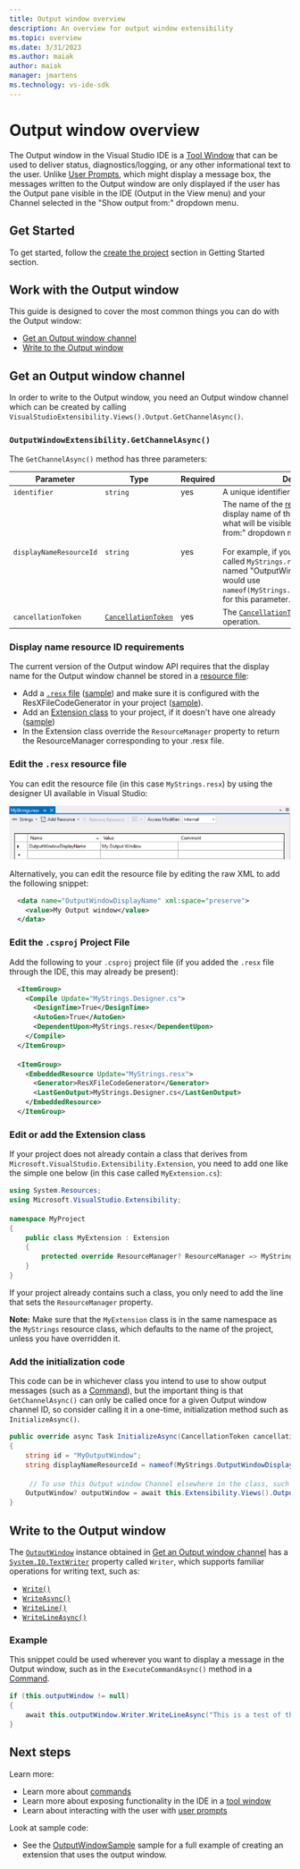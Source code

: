 ```yaml
---
title: Output window overview
description: An overview for output window extensibility
ms.topic: overview
ms.date: 3/31/2023
ms.author: maiak
author: maiak
manager: jmartens
ms.technology: vs-ide-sdk
---
```


# Output window overview

The Output window in the Visual Studio IDE is a [Tool Window](./../toolWindow/toolWindow.md) that can be used to deliver status, diagnostics/logging, or any other informational text to the user. Unlike [User Prompts](./../userPrompt/userPrompts.md), which might display a message box, the messages written to the Output window are only displayed if the user has the Output pane visible in the IDE (Output in the View menu) and your Channel selected in the "Show output from:" dropdown menu.

## Get Started

To get started, follow the [create the project](./../../get-started/create-your-first-extension.md) section in Getting Started section.

## Work with the Output window

This guide is designed to cover the most common things you can do with the Output window:

- [Get an Output window channel](#get-an-output-window-channel)
- [Write to the Output window](#write-to-the-output-window)

## Get an Output window channel

In order to write to the Output window, you need an Output window channel which can be created by calling `VisualStudioExtensibility.Views().Output.GetChannelAsync()`.

### `OutputWindowExtensibility.GetChannelAsync()`

The `GetChannelAsync()` method has three parameters:

| Parameter | Type | Required | Description |
| --------- |----- | -------- | ----------- |
| `identifier` | `string` | yes | A unique identifier for the channel. |
| `displayNameResourceId` | `string` | yes | The name of the [resource](/dotnet/core/extensions/resources) that contains the display name of the output window. This is what will be visible in the "Show output from:" dropdown menu in the Output pane.<br /><br />For example, if you had a [`.resx`](/dotnet/core/extensions/resources) resource file called `MyStrings.resx` with a resource named "OutputWindowDisplayName", you would use `nameof(MyStrings.OutputWindowDisplayName)` for this parameter. |
| `cancellationToken` | [`CancellationToken`](/dotnet/api/system.threading.cancellationtoken) | yes | The [`CancellationToken`](/dotnet/api/system.threading.cancellationtoken) for the async operation. |

### Display name resource ID requirements

The current version of the Output window API requires that the display name for the Output window channel be stored in a [resource file](/dotnet/core/extensions/resources):

- Add a [`.resx` file](/dotnet/core/extensions/resources) ([sample](https://github.com/Microsoft/VSExtensibility/tree/main/New_Extensibility_Model/Samples/OutputWindowSample/Strings.resx)) and make sure it is configured with the ResXFileCodeGenerator in your project ([sample](https://github.com/Microsoft/VSExtensibility/tree/main/New_Extensibility_Model/Samples/OutputWindowSample/OutputWindowSample.csproj)).
- Add an [Extension class](../../inside-the-sdk/extension-anatomy.md#extension-instance) to your project, if it doesn't have one already ([sample](https://github.com/Microsoft/VSExtensibility/tree/main/New_Extensibility_Model/Samples/OutputWindowSample/OutputWindowSampleExtension.cs))
- In the Extension class override the `ResourceManager` property to return the ResourceManager corresponding to your .resx file.

### Edit the `.resx` resource file

You can edit the resource file (in this case `MyStrings.resx`) by using the designer UI available in Visual Studio:

![resx Designer](resxDesigner.png "The .resx designer UI available in Visual Studio being used to set the display name for the Output window Channel.")

Alternatively, you can edit the resource file by editing the raw XML to add the following snippet:

```xml
  <data name="OutputWindowDisplayName" xml:space="preserve">
    <value>My Output window</value>
  </data>
```

### Edit the `.csproj` Project File

Add the following to your `.csproj` project file (if you added the `.resx` file through the IDE, this may already be present):

```xml
  <ItemGroup>
    <Compile Update="MyStrings.Designer.cs">
      <DesignTime>True</DesignTime>
      <AutoGen>True</AutoGen>
      <DependentUpon>MyStrings.resx</DependentUpon>
    </Compile>
  </ItemGroup>
  
  <ItemGroup>
    <EmbeddedResource Update="MyStrings.resx">
      <Generator>ResXFileCodeGenerator</Generator>
      <LastGenOutput>MyStrings.Designer.cs</LastGenOutput>
    </EmbeddedResource>
  </ItemGroup>
```

### Edit or add the Extension class

If your project does not already contain a class that derives from `Microsoft.VisualStudio.Extensibility.Extension`, you need to add one like the simple one below (in this case called `MyExtension.cs`):

```csharp
using System.Resources;
using Microsoft.VisualStudio.Extensibility;

namespace MyProject
{
    public class MyExtension : Extension
    {
        protected override ResourceManager? ResourceManager => MyStrings.ResourceManager;
    }
}
```

If your project already contains such a class, you only need to add the line that sets the `ResourceManager` property.

**Note:** Make sure that the `MyExtension` class is in the same namespace as the `MyStrings` resource class, which defaults to the name of the project, unless you have overridden it.

### Add the initialization code

This code can be in whichever class you intend to use to show output messages (such as a [Command](./../command/command.md)), but the important thing is that `GetChannelAsync()` can only be called once for a given Output window channel ID, so consider calling it in a one-time, initialization method such as `InitializeAsync()`.

```csharp
public override async Task InitializeAsync(CancellationToken cancellationToken)
{
    string id = "MyOutputWindow";
    string displayNameResourceId = nameof(MyStrings.OutputWindowDisplayName);

     // To use this Output window Channel elsewhere in the class, such as the ExecuteCommandAsync() method in a Command, save this result to a field in the class.
    OutputWindow? outputWindow = await this.Extensibility.Views().Output.GetChannelAsync(id, displayNameResourceId, cancellationToken);
}
```

## Write to the Output window

The [`OutputWindow`](https://github.com/microsoft/VSExtensibility/tree/main/docs/new-extensibility-model/api/Microsoft.VisualStudio.Extensibility.md#outputwindow-type) instance obtained in [Get an Output window channel](#get-an-output-window-channel) has a [`System.IO.TextWriter`](/dotnet/api/system.io.textwriter) property called `Writer`, which supports familiar operations for writing text, such as:

- [`Write()`](/dotnet/api/system.io.textwriter.write)
- [`WriteAsync()`](/dotnet/api/system.io.textwriter.writeasync)
- [`WriteLine()`](/dotnet/api/system.io.textwriter.writeline)
- [`WriteLineAsync()`](/dotnet/api/system.io.textwriter.writelineasync)

### Example

This snippet could be used wherever you want to display a message in the Output window, such as in the `ExecuteCommandAsync()` method in a [Command](./../command/command.md).

```csharp
if (this.outputWindow != null)
{
    await this.outputWindow.Writer.WriteLineAsync("This is a test of the output window.");
}
```

## Next steps

Learn more:

- Learn more about [commands](./../command/command.md)
- Learn more about exposing functionality in the IDE in a [tool window](./../toolWindow/toolWindow.md)
- Learn about interacting with the user with [user prompts](./../userPrompt/userPrompts.md)

Look at sample code:

- See the [OutputWindowSample](https://github.com/Microsoft/VSExtensibility/tree/main/New_Extensibility_Model/Samples/OutputWindowSample) sample for a full example of creating an extension that uses the output window.

